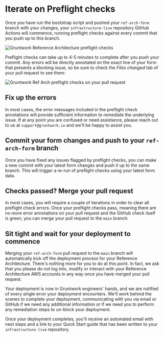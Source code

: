 # Iterate on Preflight checks 

Once you have run the bootstrap script and pushed your `ref-arch-form` branch with your changes, your `infrastructure-live` repository GitHub Actions will commence, running 
preflight checks against every commit that you push up to this branch. 

![Gruntwork Reference Architecture preflight checks](/img/preflight1.png)

Preflight checks can take up to 4-5 minutes to complete after you push your commit. Any errors will be 
directly annotated on the exact line of your form that presents a blocking issue, so be sure to check the *Files changed* tab of your pull request to see them:

![Gruntwork Ref Arch preflight checks on your pull request](/img/preflight-error-on-pr.png)

## Fix up the errors 

In most cases, the error messages included in the preflight check annotations will provide sufficient information to remediate the underlying issue. If at any point you are confused or 
need assistance, please reach out to us at `support@gruntwork.io` and we'll be happy to assist you. 

## Commit your form changes and push to your `ref-arch-form` branch

Once you have fixed any issues flagged by preflight checks, you can make a new commit with your latest form changes and push it up to the same branch. This will trigger a re-run of preflight
checks using your latest form data. 

## Checks passed? Merge your pull request

In most cases, you will require a couple of iterations in order to clear all preflight check errors. Once your preflight checks pass, meaning there are no more error annotations on your pull request 
and the GitHub check itself is green, you can merge your pull request to the `main` branch. 

## Sit tight and wait for your deployment to commence

Merging your `ref-arch-form` pull request to the `main` branch will automatically kick off the deployment process for your Reference Architecture. There's nothing more for you to do at this point. In fact, we ask 
that you please do not log into, modify or interact with your Reference Architecture AWS accounts in any way once you have merged your pull request. 

Your deployment is now in Gruntwork engineers' hands, and we are notified of every single error your deployment encounters. We'll work behind the scenes to complete your deployment, communicating with you via email or GitHub if we need 
any additional information or if we need you to perform any remediation steps to un-block your deployment. 

Once your deployment completes, you'll receive an automated email with next steps and a link to your Quick Start guide that has been written to your `infrastructure-live` repository. 
